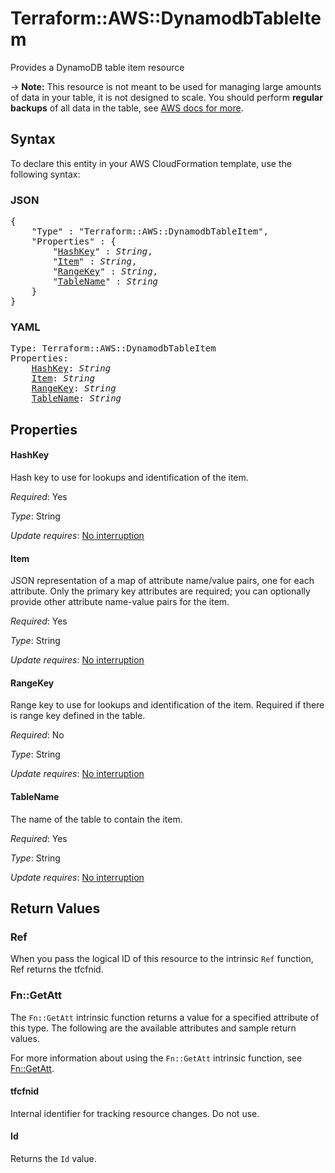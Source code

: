 # Terraform::AWS::DynamodbTableItem

Provides a DynamoDB table item resource

-> **Note:** This resource is not meant to be used for managing large amounts of data in your table, it is not designed to scale.
  You should perform **regular backups** of all data in the table, see [AWS docs for more](https://docs.aws.amazon.com/amazondynamodb/latest/developerguide/BackupRestore.html).

## Syntax

To declare this entity in your AWS CloudFormation template, use the following syntax:

### JSON

<pre>
{
    "Type" : "Terraform::AWS::DynamodbTableItem",
    "Properties" : {
        "<a href="#hashkey" title="HashKey">HashKey</a>" : <i>String</i>,
        "<a href="#item" title="Item">Item</a>" : <i>String</i>,
        "<a href="#rangekey" title="RangeKey">RangeKey</a>" : <i>String</i>,
        "<a href="#tablename" title="TableName">TableName</a>" : <i>String</i>
    }
}
</pre>

### YAML

<pre>
Type: Terraform::AWS::DynamodbTableItem
Properties:
    <a href="#hashkey" title="HashKey">HashKey</a>: <i>String</i>
    <a href="#item" title="Item">Item</a>: <i>String</i>
    <a href="#rangekey" title="RangeKey">RangeKey</a>: <i>String</i>
    <a href="#tablename" title="TableName">TableName</a>: <i>String</i>
</pre>

## Properties

#### HashKey

Hash key to use for lookups and identification of the item.

_Required_: Yes

_Type_: String

_Update requires_: [No interruption](https://docs.aws.amazon.com/AWSCloudFormation/latest/UserGuide/using-cfn-updating-stacks-update-behaviors.html#update-no-interrupt)

#### Item

JSON representation of a map of attribute name/value pairs, one for each attribute.
Only the primary key attributes are required; you can optionally provide other attribute name-value pairs for the item.

_Required_: Yes

_Type_: String

_Update requires_: [No interruption](https://docs.aws.amazon.com/AWSCloudFormation/latest/UserGuide/using-cfn-updating-stacks-update-behaviors.html#update-no-interrupt)

#### RangeKey

Range key to use for lookups and identification of the item. Required if there is range key defined in the table.

_Required_: No

_Type_: String

_Update requires_: [No interruption](https://docs.aws.amazon.com/AWSCloudFormation/latest/UserGuide/using-cfn-updating-stacks-update-behaviors.html#update-no-interrupt)

#### TableName

The name of the table to contain the item.

_Required_: Yes

_Type_: String

_Update requires_: [No interruption](https://docs.aws.amazon.com/AWSCloudFormation/latest/UserGuide/using-cfn-updating-stacks-update-behaviors.html#update-no-interrupt)

## Return Values

### Ref

When you pass the logical ID of this resource to the intrinsic `Ref` function, Ref returns the tfcfnid.

### Fn::GetAtt

The `Fn::GetAtt` intrinsic function returns a value for a specified attribute of this type. The following are the available attributes and sample return values.

For more information about using the `Fn::GetAtt` intrinsic function, see [Fn::GetAtt](https://docs.aws.amazon.com/AWSCloudFormation/latest/UserGuide/intrinsic-function-reference-getatt.html).

#### tfcfnid

Internal identifier for tracking resource changes. Do not use.

#### Id

Returns the <code>Id</code> value.

